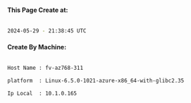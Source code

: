 
   
#### This Page Create at:

```bash

2024-05-29 - 21:38:45 UTC

```

#### Create By Machine:

```bash

Host Name : fv-az768-311

platform  : Linux-6.5.0-1021-azure-x86_64-with-glibc2.35

Ip Local  : 10.1.0.165

```

